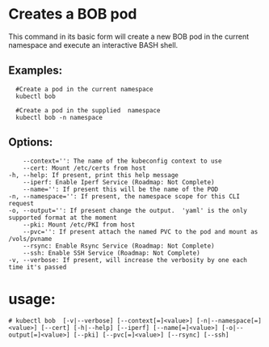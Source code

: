 # Creates a BOB pod

This command in its basic form will create a new BOB pod in the current namespace 
and execute an interactive BASH shell.

## Examples:

      #Create a pod in the current namespace
      kubectl bob 
    
      #Create a pod in the supplied  namespace
      kubectl bob -n namespace

## Options:
        --context='': The name of the kubeconfig context to use
        --cert: Mount /etc/certs from host
    -h, --help: If present, print this help message
        --iperf: Enable Iperf Service (Roadmap: Not Complete)
        --name='': If present this will be the name of the POD
    -n, --namespace='': If present, the namespace scope for this CLI request
    -o, --output='': If present change the output.  'yaml' is the only supported format at the moment
        --pki: Mount /etc/PKI from host
        --pvc='': If present attach the named PVC to the pod and mount as /vols/pvname
        --rsync: Enable Rsync Service (Roadmap: Not Complete)
        --ssh: Enable SSH Service (Roadmap: Not Complete)
    -v, --verbose: If present, will increase the verbosity by one each time it's passed
# usage:
  

    # kubectl bob  [-v|--verbose] [--context[=]<value>] [-n|--namespace[=]<value>] [--cert] [-h|--help] [--iperf] [--name[=]<value>] [-o|--output[=]<value>] [--pki] [--pvc[=]<value>] [--rsync] [--ssh]

